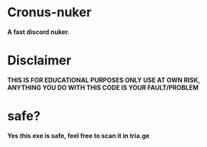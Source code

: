 # Cronus-nuker
**A fast discord nuker.**

# Disclaimer
**THIS IS FOR EDUCATIONAL PURPOSES ONLY USE AT OWN RISK, ANYTHING YOU DO WITH THIS CODE IS YOUR FAULT/PROBLEM**

# safe?
**Yes this exe is safe, feel free to scan it in tria.ge**
